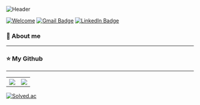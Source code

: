 ![Header](https://github.com/ASak1104/ASak1104/assets/31983961/1b4da5e7-de95-4f88-a2fe-d0d7ed5ea99a)

[![Welcome](https://hits.seeyoufarm.com/api/count/incr/badge.svg?url=https%3A%2F%2Fgithub.com%2FASak1104&count_bg=%23319B9B&title_bg=%23000000&icon=github.svg&icon_color=%23FFFFFF&title=Welcome&edge_flat=false)](https://hits.seeyoufarm.com)
[![Gmail Badge](https://img.shields.io/badge/Gmail-D14836?style=flat&logo=Gmail&logoColor=white)](mailto:khw56184@gmail.com)
[![LinkedIn Badge](https://img.shields.io/badge/LinkedIn-0a66c2?style=flat&logo=LinkedIn&logoColor=white)](https://www.linkedin.com/in/asak1104/) 



<!-- ### Hi 👋 I'm ASak1104 -->

### 🌱 About me
---



### ⭐ My Github
---

<!-- <div style="margin:0 auto;align=center;text-align:center">
  <img src="https://github-readme-stats.vercel.app/api?username=ASak1104&show_icons=true&theme=vue">
  <img src="https://github-readme-stats.vercel.app/api/top-langs/?username=ASak1104&layout=compact">
</div> -->


<table>
  <tr>
    <th style="border: 0px black solid;">
      <img src="https://github-readme-stats.vercel.app/api?username=ASak1104&show_icons=true&theme=vue">
    </th>
    <th style="border: 0px black solid;">
      <img src="https://github-readme-stats.vercel.app/api/top-langs/?username=ASak1104&layout=compact">
    </th>
  </tr>
</table>


<!-- ![GitHub stats](https://github-readme-stats.vercel.app/api?username=ASak1104&show_icons=true&theme=vue)|[![Top Langs](https://github-readme-stats.vercel.app/api/top-langs/?username=ASak1104&layout=compact)](https://github.com/ASak1104/github-readme-stats)
--- | --- |  -->



<!-- ![GitHub stats](https://github-readme-stats.vercel.app/api?username=ASak1104&show_icons=true&theme=vue) -->
<!-- [![Top Langs](https://github-readme-stats.vercel.app/api/top-langs/?username=ASak1104&layout=compact)](https://github.com/ASak1104/github-readme-stats) -->



[![Solved.ac](http://mazassumnida.wtf/api/v2/generate_badge?boj=khw56184)](https://solved.ac/khw56184/)


<!--
**ASak1104/ASak1104** is a ✨ _special_ ✨ repository because its `README.md` (this file) appears on your GitHub profile.

Here are some ideas to get you started:

- 🔭 I’m currently working on ...
- 🌱 I’m currently learning ...
- 👯 I’m looking to collaborate on ...
- 🤔 I’m looking for help with ...
- 💬 Ask me about ...
- 📫 How to reach me: ...
- 😄 Pronouns: ...
- ⚡ Fun fact: ...
-->
